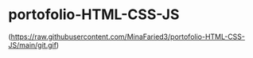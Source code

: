 ﻿# portofolio-HTML-CSS-JS
 
 (https://raw.githubusercontent.com/MinaFaried3/portofolio-HTML-CSS-JS/main/git.gif)
